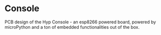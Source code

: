# Console
PCB design of the Hyp Console - an esp8266 powered board, powered by microPython and a ton of embedded functionalities out of the box.
